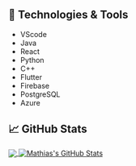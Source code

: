 ## 🔧 Technologies & Tools
- VScode
- Java
- React
- Python
- C++
- Flutter
- Firebase
- PostgreSQL
- Azure

## &#x1f4c8; GitHub Stats

<a href="https://github.com/mathiashagen/mathiashagen">
  <img align="center" src="https://github-readme-stats.vercel.app/api/top-langs/?username=mathiashagen&hide=java,html,tex&title_color=ffffff&text_color=c9cacc&icon_color=2bbc8a&bg_color=1d1f21&langs_count=3" />
</a>
<a href="https://github.com/mathiashagen/mathiashagen">
  <img align="center" src="https://github-readme-stats.vercel.app/api?username=mathiashagen&show_icons=true&line_height=27&count_private=true&title_color=ffffff&text_color=c9cacc&icon_color=2bbc8a&bg_color=1d1f21" alt="Mathias's GitHub Stats" />
</a>
